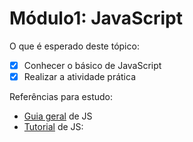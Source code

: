 # **Módulo1: JavaScript**
O que é esperado deste tópico:
- [x] Conhecer o básico de JavaScript
- [x] Realizar a atividade prática

Referências para estudo:
- [Guia geral](https://www.w3schools.com/js/default.asp) de JS
- [Tutorial](https://developer.mozilla.org/pt-BR/docs/Web/JavaScript/A_re-introduction_to_JavaScript) de JS: 